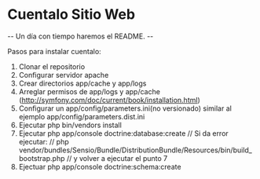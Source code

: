 Cuentalo Sitio Web
========================

-- Un día con tiempo haremos el README. --

Pasos para instalar cuentalo:

1. Clonar el repositorio
2. Configurar servidor apache
3. Crear directorios app/cache y app/logs
4. Arreglar permisos de app/logs y app/cache (http://symfony.com/doc/current/book/installation.html)
5. Configurar un app/config/parameters.ini(no versionado) similar al ejemplo app/config/parameters.dist.ini
6. Ejecutar php bin/vendors install
7. Ejecutar php app/console doctrine:database:create
// Si da error ejecutar: 
// php vendor/bundles/Sensio/Bundle/DistributionBundle/Resources/bin/build_bootstrap.php
// y volver a ejecutar el punto 7
8. Ejectuar php app/console doctrine:schema:create 